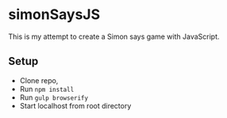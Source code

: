 # simonSaysJS

This is my attempt to create a Simon says game with JavaScript.

## Setup

* Clone repo,
* Run `npm install`
* Run `gulp browserify`
* Start localhost from root directory
